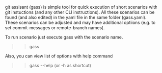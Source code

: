 git assisant (gass) is simple tool for quick execution of short scenarios
with git instuctions (and any other CLI instructions). All these scenarios
can be found (and also edited) in the yaml file in the same folder (gass.yaml).
These scenarios can be adjusted and may have additional optiions (e.g. to set
commit-messages or remote-branch names).

To run scenario just execute gass with the scenario name.
>>gass <scenario-name>

Also, you can view list of options with help command
>>gass --help (or -h as shortcut)


